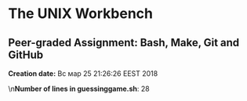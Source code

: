 # The UNIX Workbench #   
## Peer-graded Assignment: Bash, Make, Git and GitHub ##   
**Creation date:**    Вс мар 25 21:26:26 EEST 2018
   
\n**Number of lines in guessinggame.sh**:    28
